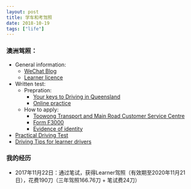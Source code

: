 ```yaml
---
layout: post
title: 学车和考驾照
date: 2018-10-19
tags: ["life"]
---
```


### 澳洲驾照：

- General information:
    - [WeChat Blog](https://mp.weixin.qq.com/s/YAyAKtjlP0mR2kBDDzDFqw)
    - [Learner licence](https://www.qld.gov.au/transport/licensing/driver-licensing/applying/learner)
- Written test:
    - Prepration:
        - [Your keys to Driving in Queensland](https://publications.qld.gov.au/dataset/your-keys-to-driving-in-queensland)
        - [Online practice](https://www.service.transport.qld.gov.au/practiceroadrulestest/public/Welcome.xhtml?dswid=8558)
    - How to apply:
        - [Toowong Transport and Main Road Customer Service Centre](https://www.qld.gov.au/transport/contacts/centres/view?title=Toowong%20Transport%20and%20Main%20Roads%20Customer%20Service%20Centre)
        - [Form F3000](https://www.support.transport.qld.gov.au/qt/formsdat.nsf/forms/QF3000/$file/F3000_CFD.pdf)
        - [Evidence of identity](https://www.qld.gov.au/transport/licensing/driver-licensing/identity)
- [Practical Driving Test](https://www.qld.gov.au/transport/licensing/getting/tests#practical)
- [Driving Tips for learner drivers](https://www.qld.gov.au/transport/licensing/getting/education/learner)

### 我的经历

- 2017年11月22日：通过笔试，获得Learner驾照（有效期至2020年11月21日），花费190刀（三年驾照166.76刀 + 笔试费24刀）